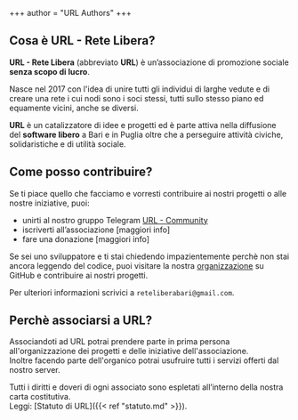 +++
author = "URL Authors"
+++

## Cosa è URL - Rete Libera?

**URL - Rete Libera** (abbreviato **URL**) è un’associazione di promozione sociale **senza scopo di lucro**.

Nasce nel 2017 con l'idea di unire tutti gli individui di larghe vedute e di creare una rete i cui nodi sono i soci stessi, tutti sullo stesso piano ed equamente vicini, anche se diversi.

**URL** è un catalizzatore di idee e progetti ed è parte attiva nella diffusione del **software libero** a Bari e in Puglia oltre che a perseguire attività civiche, solidaristiche e di utilità sociale.


## Come posso contribuire?
Se ti piace quello che facciamo e vorresti contribuire ai nostri progetti o alle nostre iniziative, puoi:

- unirti al nostro gruppo Telegram [URL - Community](https://t.me/hackerbari)
- iscriverti all’associazione [maggiori info]
- fare una donazione [maggiori info]

Se sei uno sviluppatore e ti stai chiedendo impazientemente perchè non stai ancora leggendo del codice, puoi visitare la nostra [organizzazione](https://github.com/URL-Rete-Libera) su GitHub e contribuire ai nostri progetti.

Per ulteriori informazioni scrivici a `reteliberabari@gmail.com`.

## Perchè associarsi a URL?
Associandoti ad URL potrai prendere parte in prima persona all'organizzazione dei progetti e delle iniziative dell'associazione.\
Inoltre facendo parte dell'organico potrai usufruire tutti i servizi offerti dal nostro server.

Tutti i diritti e doveri di ogni associato sono espletati all’interno della nostra carta costitutiva.\
Leggi: [Statuto di URL]({{< ref "statuto.md" >}}).

